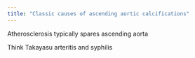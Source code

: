```yaml
---
title: "Classic causes of ascending aortic calcifications"
---
```

Atherosclerosis typically spares ascending aorta

Think Takayasu arteritis and syphilis

